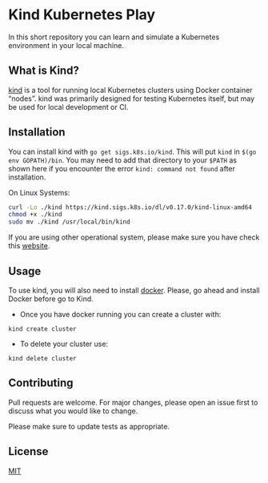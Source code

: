 # Kind Kubernetes Play

In this short repository you can learn and simulate a Kubernetes environment in your local machine.

## What is Kind?
[kind](https://kind.sigs.k8s.io/) is a tool for running local Kubernetes clusters using Docker container “nodes”. kind was primarily designed for testing Kubernetes itself, but may be used for local development or CI.

## Installation
You can install kind with `go get sigs.k8s.io/kind`. This will put `kind` in `$(go env GOPATH)/bin`. You may need to add that directory to your `$PATH` as shown here if you encounter the error `kind: command not found` after installation.

On Linux Systems:

```bash
curl -Lo ./kind https://kind.sigs.k8s.io/dl/v0.17.0/kind-linux-amd64
chmod +x ./kind
sudo mv ./kind /usr/local/bin/kind
```

If you are using other operational system, please make sure you have check this [website](https://kind.sigs.k8s.io/docs/user/quick-start).

## Usage
To use kind, you will also need to install [docker](https://github.com/amaurybsouza/devops-cheatsheet/blob/main/docker-cheatsheet.md). Please, go ahead and install Docker before go to Kind.

- Once you have docker running you can create a cluster with:

`kind create cluster`

- To delete your cluster use:

`kind delete cluster`

## Contributing
Pull requests are welcome. For major changes, please open an issue first to discuss what you would like to change.

Please make sure to update tests as appropriate.

## License
[MIT](https://choosealicense.com/licenses/mit/)